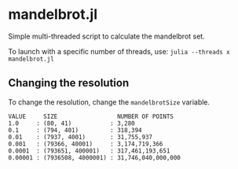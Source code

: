 # mandelbrot.jl

Simple multi-threaded script to calculate the mandelbrot set.

To launch with a specific number of threads, use: `julia --threads x mandelbrot.jl`

## Changing the resolution

To change the resolution, change the `mandelbrotSize` variable.

```
VALUE     SIZE                 NUMBER OF POINTS
1.0     : (80, 41)           : 3,280
0.1     : (794, 401)         : 318,394
0.01    : (7937, 4001)       : 31,755,937
0.001   : (79366, 40001)     : 3,174,719,366
0.0001  : (793651, 400001)   : 317,461,193,651
0.00001 : (7936508, 4000001) : 31,746,040,000,000
```
